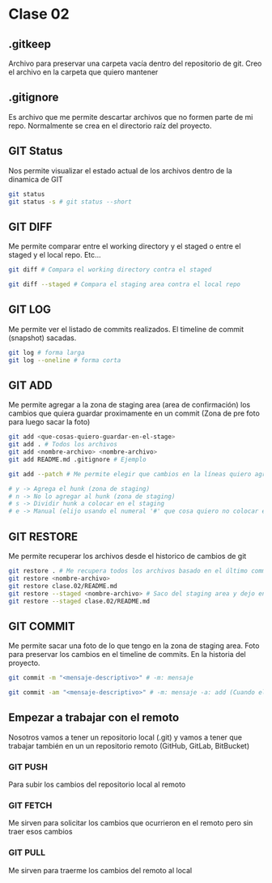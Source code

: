 # Clase 02 

## .gitkeep
Archivo para preservar una carpeta vacía dentro del repositorio de git. Creo el archivo en la carpeta que quiero mantener

## .gitignore
Es archivo que me permite descartar archivos que no formen parte de mi repo. Normalmente se crea en el directorio raíz del proyecto.

## GIT Status
Nos permite visualizar el estado actual de los archivos dentro de la dinamica de GIT

```sh
git status
git status -s # git status --short
```

## GIT DIFF
Me permite comparar entre el working directory y el staged o entre el staged y el local repo. Etc...

```sh
git diff # Compara el working directory contra el staged
```

```sh
git diff --staged # Compara el staging area contra el local repo
```

## GIT LOG 
Me permite ver el listado de commits realizados. El timeline de commit (snapshot) sacadas.

```sh
git log # forma larga
git log --oneline # forma corta
```

## GIT ADD
Me permite agregar a la zona de staging area (area de confirmación) los cambios que quiera guardar proximamente en un commit (Zona de pre foto para luego sacar la foto)

```sh
git add <que-cosas-quiero-guardar-en-el-stage>
git add . # Todos los archivos
git add <nombre-archivo> <nombre-archivo>
git add README.md .gitignore # Ejemplo

git add --patch # Me permite elegir que cambios en la líneas quiero agregar en el staging area

# y -> Agrega el hunk (zona de staging)
# n -> No lo agregar al hunk (zona de staging)
# s -> Dividir hunk a colocar en el staging
# e -> Manual (elijo usando el numeral '#' que cosa quiero no colocar en el staging)
```

## GIT RESTORE
Me permite recuperar los archivos desde el historico de cambios de git

```sh
git restore . # Me recupera todos los archivos basado en el último commit
git restore <nombre-archivo>
git restore clase.02/README.md
git restore --staged <nombre-archivo> # Saco del staging area y dejo en el working directory
git restore --staged clase.02/README.md
```

## GIT COMMIT
Me permite sacar una foto de lo que tengo en la zona de staging area. Foto para preservar los cambios en el timeline de commits. En la historia del proyecto.

```sh
git commit -m "<mensaje-descriptivo>" # -m: mensaje

git commit -am "<mensaje-descriptivo>" # -m: mensaje -a: add (Cuando el archivo esta siendo seguido por git - modified)
```

## Empezar a trabajar con el remoto
Nosotros vamos a tener un repositorio local (.git) y vamos a tener que trabajar también en un un repositorio remoto (GitHub, GitLab, BitBucket)

### GIT PUSH
Para subir los cambios del repositorio local al remoto

### GIT FETCH
Me sirven para solicitar los cambios que ocurrieron en el remoto pero sin traer esos cambios

### GIT PULL
Me sirven para traerme los cambios del remoto al local
